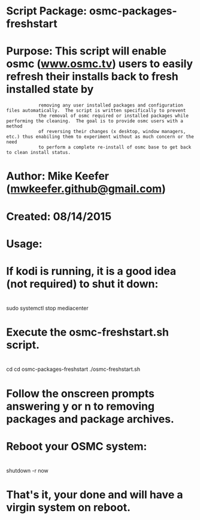 #
# Script Package:	osmc-packages-freshstart
#
# Purpose:		This script will enable osmc (www.osmc.tv) users to easily refresh their installs back to fresh installed state by
				removing any user installed packages and configuration files automatically.  The script is written specifically to prevent
				the removal of osmc required or installed packages while performing the cleaning.  The goal is to provide osmc users with a method
				of reversing their changes (x desktop, window managers, etc.) thus enabiling them to experiment without as much concern or the need
				to perform a complete re-install of osmc base to get back to clean install status.
# Author:		Mike Keefer (mwkeefer.github@gmail.com)
# Created:		08/14/2015

# Usage:

#
# If kodi is running, it is a good idea (not required) to shut it down:
#
sudo systemctl stop mediacenter

#
# Execute the osmc-freshstart.sh script.
#
cd
cd osmc-packages-freshstart
./osmc-freshstart.sh

#
# Follow the onscreen prompts answering y or n to removing packages and package archives.
#

#
# Reboot your OSMC system:
#
shutdown -r now

#
# That's it, your done and will have a virgin system on reboot.
#
